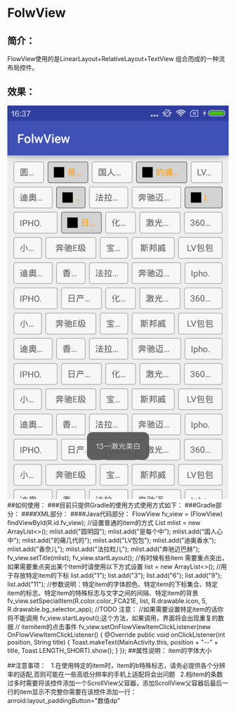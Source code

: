 # FolwView
## 简介：
   FlowView使用的是LinearLayout+RelativeLayout+TextView 组合而成的一种流布局控件。
## 效果：
<img src="https://github.com/kyuyi/FolwView/blob/master/pic/Screenshot_2016-10-08-16-37-23_com.folwview.png"/>
##如何使用：
###目前只提供Gradle的使用方式使用方式如下：
###Gradle部分：
####XML部分：
      <com.flowview.FlowView xmlns:app="http://schemas.android.com/apk/res-auto"
            android:id="@+id/fv_view"
            android:layout_width="match_parent"
            android:layout_height="match_parent"
            android:layout_margin="10dp"
            android:paddingBottom="20dp"
            app:content_lr_paddding="10dp"
            app:item_bg="@drawable/bg_selector_test"
            app:item_height="50dp"
            app:item_margin="1dp"
            app:rows_margin="1dp"
            app:td_num="five"
            app:text_color="#99FF99"
            app:text_size="11sp" />
####Java代码部分：
        FlowView fv_view = (FlowView) findViewById(R.id.fv_view);
        //设置普通的item的方式
        List<String> mlist = new ArrayList<>();
        mlist.add("圆明园");
        mlist.add("是每个中");
        mlist.add("国人心中");
        mlist.add("的痛几代的");
        mlist.add("LV包包");
        mlist.add("迪奥香水");
        mlist.add("香奈儿");
        mlist.add("法拉粒儿");
        mlist.add("奔驰迈巴赫");
        fv_view.setTitle(mlist);
        fv_view.startLayout();
        //有时候有些item 需要重点突出，如果需要重点突出某个Item时请使用以下方式设置
        list = new ArrayList<>();   //用于存放特定item的下标
        list.add("1");
        list.add("3");
        list.add("6");
        list.add("9");
        list.add("11");
        //参数说明：特定item的字体颜色、特定item的下标集合、特定item的标志、特定item的特殊标志与文字之间的间隔、特定item的背景
        fv_view.setSpecialItem(R.color.color_FCA21E, list, R.drawable.icon, 5, R.drawable.bg_selector_app);
        //TODO 注意：
        //如果需要设置特定item的话你将不能调用 fv_view.startLayout();这个方法，如果调用，界面将会出现重复的数据
        // itemitem的点击事件
        fv_view.setOnFlowViewItemClickListener(new OnFlowViewItemClickListener() {
            @Override
            public void onClickListener(int position, String title) {
                Toast.makeText(MainActivity.this, position + "--" + title, Toast.LENGTH_SHORT).show();
            }
        });
##属性说明：
      <com.flowview.FlowView xmlns:app="http://schemas.android.com/apk/res-auto"
            android:id="@+id/fv_view"
            android:layout_width="match_parent"
            android:layout_height="match_parent"
            android:layout_margin="10dp"
            android:paddingBottom="20dp"
            app:content_lr_paddding="10dp"                    item内补丁的左右间隔
            app:item_bg="@drawable/bg_selector_test"          item的背景
            app:item_height="50dp"                            行高
            app:item_margin="1dp"                             item之间的间隔
            app:rows_margin="1dp"                             行间隔
            app:td_num="five"                                 每行显示多少个       
            app:text_color="#99FF99"                          item字体颜色
            app:text_size="11sp" />                           item的字体大小
            
##注意事项：
   1.在使用特定的item时，item的b特殊标志，请务必提供各个分辨率的适配,否则可能在一些高低分辨率的手机上适配将会出问题
   2.档item的条数过多时需要将该控件添加一个ScrollView父容器，添加ScrollView父容器后最后一行的item显示不完整你需要在该控件添加一行：anroid:layout_paddingButton="数值dp"
